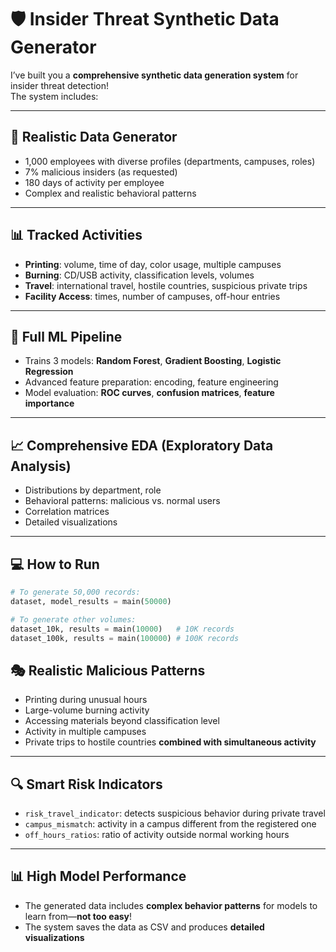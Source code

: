 # 🛡️ Insider Threat Synthetic Data Generator

I’ve built you a **comprehensive synthetic data generation system** for insider threat detection!  
The system includes:

---

## 🎯 Realistic Data Generator

- 1,000 employees with diverse profiles (departments, campuses, roles)  
- 7% malicious insiders (as requested)  
- 180 days of activity per employee  
- Complex and realistic behavioral patterns  

---

## 📊 Tracked Activities

- **Printing**: volume, time of day, color usage, multiple campuses  
- **Burning**: CD/USB activity, classification levels, volumes  
- **Travel**: international travel, hostile countries, suspicious private trips  
- **Facility Access**: times, number of campuses, off-hour entries  

---

## 🤖 Full ML Pipeline

- Trains 3 models: **Random Forest**, **Gradient Boosting**, **Logistic Regression**  
- Advanced feature preparation: encoding, feature engineering  
- Model evaluation: **ROC curves**, **confusion matrices**, **feature importance**  

---

## 📈 Comprehensive EDA (Exploratory Data Analysis)

- Distributions by department, role  
- Behavioral patterns: malicious vs. normal users  
- Correlation matrices  
- Detailed visualizations  

---

## 💻 How to Run

```python
# To generate 50,000 records:
dataset, model_results = main(50000)

# To generate other volumes:
dataset_10k, results = main(10000)   # 10K records
dataset_100k, results = main(100000) # 100K records
```

## 🎭 Realistic Malicious Patterns

- Printing during unusual hours  
- Large-volume burning activity  
- Accessing materials beyond classification level  
- Activity in multiple campuses  
- Private trips to hostile countries **combined with simultaneous activity**

---

## 🔍 Smart Risk Indicators

- `risk_travel_indicator`: detects suspicious behavior during private travel  
- `campus_mismatch`: activity in a campus different from the registered one  
- `off_hours_ratios`: ratio of activity outside normal working hours  

---

## 📊 High Model Performance

- The generated data includes **complex behavior patterns** for models to learn from—**not too easy**!  
- The system saves the data as CSV and produces **detailed visualizations**